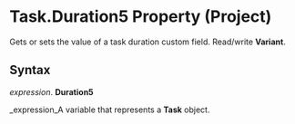 
# Task.Duration5 Property (Project)

 Gets or sets the value of a task duration custom field. Read/write **Variant**.


## Syntax

 _expression_. **Duration5**

 _expression_A variable that represents a  **Task** object.

